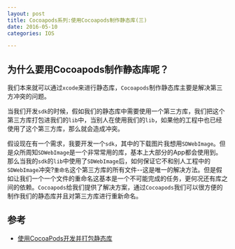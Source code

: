 ```yaml
---
layout: post
title: Cocoapods系列:使用Cocoapods制作静态库(三)
date: 2016-05-10
categories: IOS

---
```


## 为什么要用Cocoapods制作静态库呢？

我们本来就可以通过`xcode`来进行静态库，`Cocoapods`制作静态库主要是解决第三方冲突的问题。

当我们开发`sdk`的时候，假如我们的静态库中需要使用一个第三方库，我们把这个第三方库打包进我们的`lib`中，当别人在使用我们的`lib`，如果他的工程中也已经使用了这个第三方库，那么就会造成冲突。

假设现在有一个需求，我要开发一个`sdk`，其中的下载图片我想用`SDWebImage`。但是众所周知`SDWebImage`是一个非常常用的库，基本上大部分的App都会使用到。那么当我的`sdk`的`lib`中使用了`SDWebImage`后，如何保证它不和别人工程中的`SDWebImage`冲突?`重命名`这个第三方库的所有文件--这是唯一的解决方法。但是假如让我们一个一个文件的重命名这基本是一个不可能完成的任务，更何况还有库之间的依赖。`Cocoapods`给我们提供了解决方案，通过`Cocoapods`我们可以很方便的制作我们的静态库并且对第三方库进行重新命名。






## 参考
* [使用CocoaPods开发并打包静态库](http://www.cnblogs.com/brycezhang/p/4117180.html)


     
  
  
 
  
  